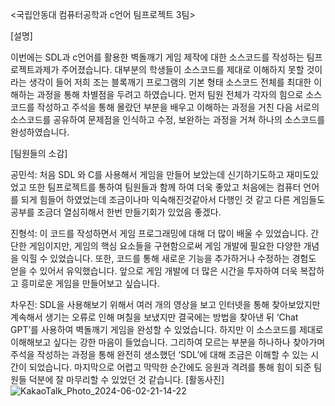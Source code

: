 <국립안동대 컴퓨터공학과 c언어 팀프로젝트 3팀>

[설명]

이번에는 SDL과 c언어를 활용한 벽돌깨기 게임 제작에 대한 소스코드를 작성하는 팀프로젝트과제가 주어졌습니다. 대부분의 학생들이 소스코드를 제대로 이해하지 못할 것이라는 생각이 들어 저희 조는 블록깨기 프로그램의 기본 형태 소스코드 전체를 최대한 이해하는 과정을 통해 차별점을 두려고 하였습니다.
먼저 팀원 전체가 각자의 힘으로 소스코드를 작성하고 주석을 통해 몰랐던 부분을 배우고 이해하는 과정을 거친 다음 서로의 소스코드를 공유하여 문제점을 인식하고 수정, 보완하는 과정을 거쳐 하나의 소스코드를 완성하였습니다.

[팀원들의 소감]

공민석: 처음 SDL 와 C를 사용해서 게임을 만들어 보았는데 신기하기도하고 재미도있었고 또한 팀프로젝트를 통하여 팀원들과 함께 하여 더욱 좋았고 처음에는 컴퓨터 언어를 되게 힘들어 하였었는데 조금이나마 익숙해진것같아서 다행인 것 같고 다른 게임들도 공부를 조금더 열심히해서 한번 만들기회가 있었음 좋겠다. 

진형석: 이 코드를 작성하면서 게임 프로그래밍에 대해 더 많이 배울 수 있었습니다. 간단한 게임이지만, 게임의 핵심 요소들을 구현함으로써 게임 개발에 필요한 다양한 개념을 익힐 수 있었습니다. 또한, 코드를 통해 새로운 기능을 추가하거나 수정하는 경험도 얻을 수 있어서 유익했습니다. 앞으로 게임 개발에 더 많은 시간을 투자하여 더욱 복잡하고 흥미로운 게임을 만들어보고 싶습니다.

차우진: SDL을 사용해보기 위해서 여러 개의 영상을 보고 인터넷을 통해 찾아보았지만 계속해서 생기는 오류로 인해 며칠을 보냈지만 결국에는 방법을 찾아낸 뒤 ‘Chat GPT’를 사용하여 벽돌깨기 게임을 완성할 수 있었습니다. 하지만 이 소스코드를 제대로 이해해보고 싶다는 강한 마음이 들었습니다. 그리하여 모르는 부분을 하나하나 찾아가며 주석을 작성하는 과정을 통해 완전히 생소했던 ‘SDL’에 대해 조금은 이해할 수 있는 시간이 되었습니다. 마지막으로 어렵고 막막한 순간에도 응원과 격려를 통해 힘이 되준 팀원들 덕분에 잘 마무리할 수 있었던 것 같습니다.
[활동사진]
![KakaoTalk_Photo_2024-06-02-21-14-22](https://github.com/chawoojin0425/teamproject_c3/assets/163067232/4f694b0b-61e6-494f-be2f-103861788399)
